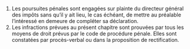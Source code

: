 1) Les poursuites pénales sont engagées sur plainte du directeur général des impôts sans qu’il y ait lieu, le cas échéant, de mettre au préalable l’intéressé en demeure de compléter sa déclaration.
2) Les infractions prévues au présent chapitre sont prouvées par tous les moyens de
droit prévus par le code de procédure pénale.
Elles sont constatées par procès-verbal ou dans la proposition de rectification.